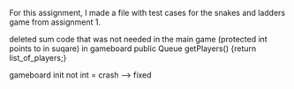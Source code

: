 For this assignment, I made a file with test cases for the snakes and ladders game from assignment 1.

deleted sum code that was not needed in the main game (protected int points to in suqare)
in gameboard public Queue<Player> getPlayers() {return list_of_players;}

gameboard init not int = crash --> fixed